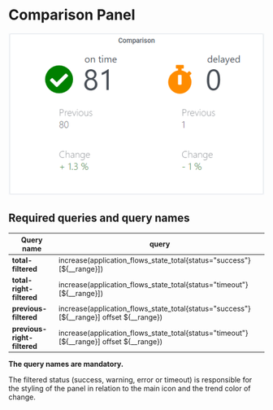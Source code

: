 # Comparison Panel

![img.png](https://github.com/IntegrationMatters/im-comparison-panel/blob/master/comparison-template.png?raw=true)

## Required queries and query names

Query name | query
--- | ---
**total-filtered** | increase(application_flows_state_total{status="success"}[${__range}])
**total-right-filtered** | increase(application_flows_state_total{status="timeout"}[${__range}])
**previous-filtered** | increase(application_flows_state_total{status="success"}[${__range}] offset ${__range})
**previous-right-filtered** | increase(application_flows_state_total{status="timeout"}[${__range}] offset ${__range})

**The query names are mandatory.**

The filtered status (success, warning, error or timeout) is responsible for the styling of the panel in relation to the
main icon and the trend color of change.
